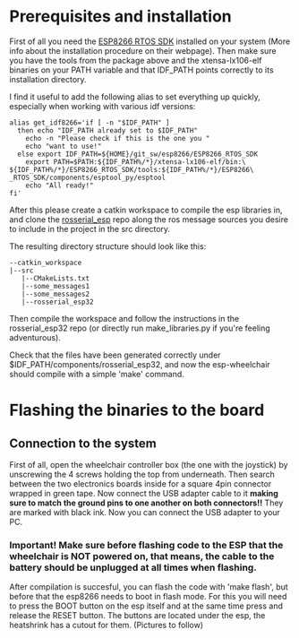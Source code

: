 # Prerequisites and installation

First of all you need the [ESP8266 RTOS SDK](https://github.com/espressif/ESP8266_RTOS_SDK) installed on your system (More info about the installation procedure on their webpage).
Then make sure you have the tools from the package above and the xtensa-lx106-elf binaries on your PATH variable and that IDF_PATH points correctly to its installation directory.

I find it useful to add the following alias to set everything up quickly, especially when working with various idf versions:
```
alias get_idf8266='if [ -n "$IDF_PATH" ]
  then echo "IDF_PATH already set to $IDF_PATH"
    echo -n "Please check if this is the one you "
    echo "want to use!"
  else export IDF_PATH=${HOME}/git_sw/esp8266/ESP8266_RTOS_SDK
    export PATH=$PATH:${IDF_PATH%/*}/xtensa-lx106-elf/bin:\
${IDF_PATH%/*}/ESP8266_RTOS_SDK/tools:${IDF_PATH%/*}/ESP8266\
_RTOS_SDK/components/esptool_py/esptool
    echo "All ready!"
fi'
```
After this please create a catkin workspace to compile the esp libraries in, and clone the [rosserial_esp](https://github.com/ludwigthemad/rosserial_esp32) repo along the ros message sources you desire to include in the project in the src directory.

The resulting directory structure should look like this:
```
--catkin_workspace
|--src
   |--CMakeLists.txt
   |--some_messages1
   |--some_messages2
   |--rosserial_esp32
```

Then compile the workspace and follow the instructions in the rosserial_esp32 repo (or directly run make_libraries.py if you're feeling adventurous).

Check that the files have been generated correctly under $IDF_PATH/components/rosserial_esp32, and now the esp-wheelchair should compile with a simple 'make' command.

# Flashing the binaries to the board
## Connection to the system
First of all, open the wheelchair controller box (the one with the joystick) by unscrewing the 4 screws holding the top from underneath. Then search between the two electronics boards inside for a square 4pin connector wrapped in green tape. Now connect the USB adapter cable to it **making sure to match the ground pins to one another on both connectors!!** They are marked with black ink. Now you can connect the USB adapter to your PC.

### Important! Make sure before flashing code to the ESP that the wheelchair is NOT powered on, that means, the cable to the battery should be unplugged at all times when flashing.

After compilation is succesful, you can flash the code with 'make flash', but before that the esp8266 needs to boot in flash mode. For this you will need to press the BOOT button on the esp itself and at the same time press and release the RESET button. The buttons are located under the esp, the heatshrink has a cutout for them. (Pictures to follow)
